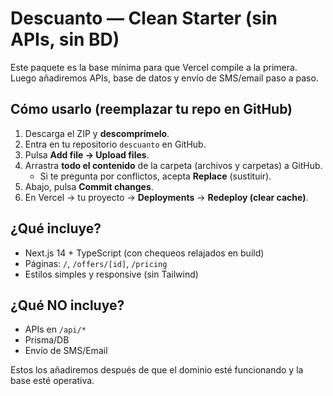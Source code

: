 # Descuanto — Clean Starter (sin APIs, sin BD)
Este paquete es la base mínima para que Vercel compile a la primera.
Luego añadiremos APIs, base de datos y envío de SMS/email paso a paso.

## Cómo usarlo (reemplazar tu repo en GitHub)
1. Descarga el ZIP y **descomprímelo**.
2. Entra en tu repositorio `descuanto` en GitHub.
3. Pulsa **Add file → Upload files**.
4. Arrastra **todo el contenido** de la carpeta (archivos y carpetas) a GitHub.
   - Si te pregunta por conflictos, acepta **Replace** (sustituir).
5. Abajo, pulsa **Commit changes**.
6. En Vercel → tu proyecto → **Deployments** → **Redeploy (clear cache)**.

## ¿Qué incluye?
- Next.js 14 + TypeScript (con chequeos relajados en build)
- Páginas: `/`, `/offers/[id]`, `/pricing`
- Estilos simples y responsive (sin Tailwind)

## ¿Qué NO incluye?
- APIs en `/api/*`
- Prisma/DB
- Envío de SMS/Email

Estos los añadiremos después de que el dominio esté funcionando y la base esté operativa.
